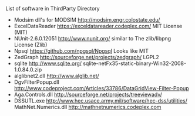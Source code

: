 List of software in ThirdParty Directory

* Modsim  dll's for MODSIM  http://modsim.engr.colostate.edu/
* ExcelDataReader https://exceldatareader.codeplex.com/ MIT License (MIT)
* NUnit-2.6.0.12051   http://www.nunit.org/ similar to The zlib/libpng License (Zlib)
* Npsql https://github.com/npgsql/Npgsql  Looks like MIT
* ZedGraph  http://sourceforge.net/projects/zedgraph/ LGPL2
* sqlite http://www.sqlite.org/ sqlite-netFx35-static-binary-Win32-2008-1.0.84.0.zip
* alglibnet2.dll  http://www.alglib.net/
* DgvFilterPopup.dll http://www.codeproject.com/Articles/33786/DataGridView-Filter-Popup
* Aga.Controls.dll http://sourceforge.net/projects/treeviewadv/
* DSSUTL.exe  http://www.hec.usace.army.mil/software/hec-dss/utilities/
MathNet.Numerics.dll http://mathnetnumerics.codeplex.com